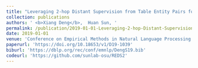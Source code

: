 ```yaml
---
title: "Leveraging 2-hop Distant Supervision from Table Entity Pairs for Relation Extraction"
collection: publications
authors: ' <b>Xiang Deng</b>,  Huan Sun, '
permalink: /publication/2019-01-01-Leveraging-2-hop-Distant-Supervision-from-Table-Entity-Pairs-for-Relation-Extraction
date: 2019-01-01
venue: 'Conference on Empirical Methods in Natural Language Processing (EMNLP)'
paperurl: 'https://doi.org/10.18653/v1/D19-1039'
biburl: 'https://dblp.org/rec/conf/emnlp/DengS19.bib'
codeurl: 'https://github.com/sunlab-osu/REDS2'
---
```

